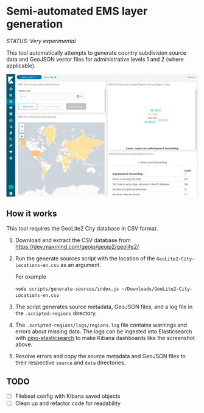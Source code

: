 # Semi-automated EMS layer generation

*STATUS: Very experimental* 

This tool automatically attempts to generate country subdivision source data and GeoJSON vector files for administrative levels 1 and 2 (where applicable). 

![Kibana Dashboard showing results](dashboard.png)

## How it works

This tool requires the GeoLite2 City database in CSV format. 

1. Download and extract the CSV database from https://dev.maxmind.com/geoip/geoip2/geolite2/
1. Run the generate sources script with the location of the `GeoLite2-City-Locations-en.csv` as an argument.
   
    For example

    `node scripts/generate-sources/index.js ~/Downloads/GeoLite2-City-Locations-en.csv`

1. The script generates source metadata, GeoJSON files, and a log file in the `.scripted-regions` directory.
1. The `.scripted-regions/logs/regions.log` file contains warnings and errors about missing data. The logs can be ingested into Elasticsearch with [pino-elasticsearch](https://www.npmjs.com/package/pino-elasticsearch) to make Kibana dashboards like the screenshot above.
1. Resolve errors and copy the source metadata and GeoJSON files to their respective `source` and `data` directories.

## TODO
- [ ] Filebeat config with Kibana saved objects
- [ ] Clean up and refactor code for readability